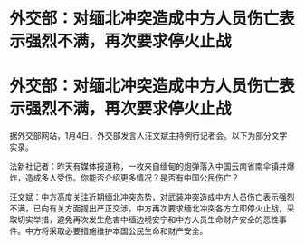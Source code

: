 # 外交部：对缅北冲突造成中方人员伤亡表示强烈不满，再次要求停火止战

# 外交部：对缅北冲突造成中方人员伤亡表示强烈不满，再次要求停火止战

据外交部网站，1月4日，外交部发言人汪文斌主持例行记者会。以下为部分文字实录。

法新社记者：昨天有媒体报道称，一枚来自缅甸的炮弹落入中国云南省南伞镇并爆炸，造成多人受伤。你能否介绍更多情况？是否有中国公民伤亡？

汪文斌：中方高度关注近期缅北冲突态势，对武装冲突造成中方人员伤亡表示强烈不满，已向有关方面提出严正交涉。中方再次要求缅北冲突各方立即停火止战，采取切实举措，避免再次发生危害中缅边境安宁和中方人员生命财产安全的恶性事件。中方将采取必要措施维护本国公民生命和财产安全。


